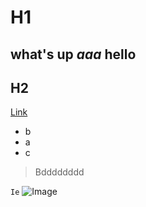 # H1
**what's up**
***aaa***
hello
---
## H2
[Link](http://wikipedia.com)
* b
* a
* c
> Bdddddddd

`Ie` 
![Image](http://url/a.jpg)
